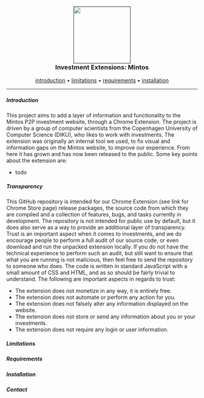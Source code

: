 <h3 align="center">
	<a href=""><img src="https://pandao.github.io/editor.md/images/logos/editormd-logo-180x180.png" width="150" /></a>
	<br>
	Investment Extensions: Mintos
</h3>
<p align="center"><a href="#introduction">introduction</a> • <a href="#limitations">limitations</a> • <a href="#requirements">requirements</a> • <a href="#installation">installation</a></p>

---

##### Introduction

This project aims to add a layer of information and functionality to the Mintos P2P investment website, through a Chrome Extension. The project is driven by a group of computer scientists from the Copenhagen University of Computer Science (DIKU), who likes to work with investments. The extension was originally an internal tool we used, to fix visual and information gaps on the Mintos website, to improve our experience. From here it has grown and has now been released to the public. Some key points about the extension are:

- todo

##### Transparency

This GitHub repository is intended for our Chrome Extension (see link for Chrome Store page) release packages, the source code from which they are compiled and a collection of features, bugs, and tasks currently in development. The repository is not intended for public use by default, but it does also serve as a way to provide an additional layer of transparency. Trust is an important aspect when it comes to investments, and we do encourage people to perform a full audit of our source code, or even download and run the unpacked extension locally. If you do not have the technical experience to perform such an audit, but still want to ensure that what you are running is not malicious, then feel free to send the repository to someone who does. The code is written in standard JavaScript with a small amount of CSS and HTML, and as so should be fairly trivial to understand. The following are important aspects in regards to trust:

- The extension does not monetize in any way, it is entirely free.
- The extension does not automate or perform any action for you.
- The extension does not falsely alter any information displayed on the website.
- The extension does not store or send any information about you or your investments.
- The extension does not require any login or user information.

##### Limitations
##### Requirements
##### Installation
##### Contact
